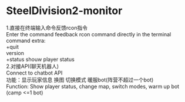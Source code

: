 # SteelDivision2-monitor
1.直接在终端输入命令反馈rcon指令  
 Enter the command feedback rcon command directly in the terminal  
 command extra:  
 +quit  
 version  
 +status  shouw player status  
2.对接API(聊天机器人)  
Connect to chatbot API  
  功能：显示玩家信息 换图 切换模式 暖服bot(阵营不超过一个bot)  
  Function: Show player status, change map, switch modes, warm up bot (camp <=1 bot)  
